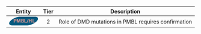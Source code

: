 |Entity|Tier|Description              |
|:----:|:----:|------------------------------|
|![PMBL](images/icons/PMBL_tier2.png) | 2 | Role of DMD mutations in PMBL requires confirmation|
